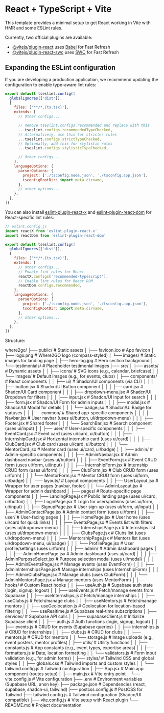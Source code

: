 # React + TypeScript + Vite

This template provides a minimal setup to get React working in Vite with HMR and some ESLint rules.

Currently, two official plugins are available:

- [@vitejs/plugin-react](https://github.com/vitejs/vite-plugin-react/blob/main/packages/plugin-react) uses [Babel](https://babeljs.io/) for Fast Refresh
- [@vitejs/plugin-react-swc](https://github.com/vitejs/vite-plugin-react/blob/main/packages/plugin-react-swc) uses [SWC](https://swc.rs/) for Fast Refresh

## Expanding the ESLint configuration

If you are developing a production application, we recommend updating the configuration to enable type-aware lint rules:

```js
export default tseslint.config([
  globalIgnores(['dist']),
  {
    files: ['**/*.{ts,tsx}'],
    extends: [
      // Other configs...

      // Remove tseslint.configs.recommended and replace with this
      ...tseslint.configs.recommendedTypeChecked,
      // Alternatively, use this for stricter rules
      ...tseslint.configs.strictTypeChecked,
      // Optionally, add this for stylistic rules
      ...tseslint.configs.stylisticTypeChecked,

      // Other configs...
    ],
    languageOptions: {
      parserOptions: {
        project: ['./tsconfig.node.json', './tsconfig.app.json'],
        tsconfigRootDir: import.meta.dirname,
      },
      // other options...
    },
  },
])
```

You can also install [eslint-plugin-react-x](https://github.com/Rel1cx/eslint-react/tree/main/packages/plugins/eslint-plugin-react-x) and [eslint-plugin-react-dom](https://github.com/Rel1cx/eslint-react/tree/main/packages/plugins/eslint-plugin-react-dom) for React-specific lint rules:

```js
// eslint.config.js
import reactX from 'eslint-plugin-react-x'
import reactDom from 'eslint-plugin-react-dom'

export default tseslint.config([
  globalIgnores(['dist']),
  {
    files: ['**/*.{ts,tsx}'],
    extends: [
      // Other configs...
      // Enable lint rules for React
      reactX.configs['recommended-typescript'],
      // Enable lint rules for React DOM
      reactDom.configs.recommended,
    ],
    languageOptions: {
      parserOptions: {
        project: ['./tsconfig.node.json', './tsconfig.app.json'],
        tsconfigRootDir: import.meta.dirname,
      },
      // other options...
    },
  },
])
```

Structure:

where2go/
├── public/                             # Static assets
│   ├── favicon.ico                     # App favicon
│   ├── logo.png                        # Where2GO logo (compass-styled)
│   └── images/                         # Static images for landing page
│       ├── hero-bg.jpg                 # Hero section background
│       └── testimonials/                # Placeholder testimonial images
├── src/
│   ├── assets/                         # Dynamic assets
│   │   ├── icons/                      # SVG icons (e.g., calendar, briefcase)
│   │   └── images/                     # Default images (e.g., for events, clubs)
│   ├── components/                     # React components
│   │   ├── ui/                         # Shadcn/UI components (via CLI)
│   │   │   ├── button.jsx              # Shadcn/UI Button component
│   │   │   ├── card.jsx                # Shadcn/UI Card component
│   │   │   ├── dropdown-menu.jsx       # Shadcn/UI Dropdown for filters
│   │   │   ├── input.jsx               # Shadcn/UI Input for search
│   │   │   ├── form.jsx                # Shadcn/UI Form for admin inputs
│   │   │   ├── modal.jsx               # Shadcn/UI Modal for details
│   │   │   └── badge.jsx               # Shadcn/UI Badge for statuses
│   │   ├── common/                     # Shared app-specific components
│   │   │   ├── Navbar.jsx              # User navbar (uses ui/button, ui/dropdown-menu)
│   │   │   ├── Footer.jsx              # Shared footer
│   │   │   └── SearchBar.jsx           # Search component (uses ui/input)
│   │   ├── user/                       # User-specific components
│   │   │   ├── EventCard.jsx           # Event card (uses ui/card, ui/button)
│   │   │   ├── InternshipCard.jsx      # Horizontal internship card (uses ui/card)
│   │   │   ├── ClubCard.jsx            # Club card (uses ui/card, ui/button)
│   │   │   └── MentorCard.jsx          # Mentor card (uses ui/card, ui/badge)
│   │   ├── admin/                      # Admin-specific components
│   │   │   ├── AdminNavbar.jsx         # Admin dashboard navbar (uses ui/button)
│   │   │   ├── EventForm.jsx           # Event CRUD form (uses ui/form, ui/input)
│   │   │   ├── InternshipForm.jsx      # Internship CRUD form (uses ui/form)
│   │   │   ├── ClubForm.jsx            # Club CRUD form (uses ui/form)
│   │   │   └── MentorForm.jsx          # Mentor CRUD form (uses ui/form, ui/badge)
│   │   └── layouts/                    # Layout components
│   │       ├── UserLayout.jsx          # Wrapper for user pages (navbar, footer)
│   │       └── AdminLayout.jsx         # Wrapper for admin dashboard
│   ├── pages/                          # Route-specific page components
│   │   ├── LandingPage.jsx             # Public landing page (uses ui/card, ui/button)
│   │   ├── LoginPage.jsx               # Login for users/admins (uses ui/form, ui/input)
│   │   ├── SignupPage.jsx              # User sign-up (uses ui/form, ui/input)
│   │   ├── AdminContactPage.jsx        # Admin contact form (uses ui/form)
│   │   ├── user/                       # User-facing pages
│   │   │   ├── HomePage.jsx            # User home (uses ui/card for quick links)
│   │   │   ├── EventsPage.jsx          # Events list with filters (uses ui/dropdown-menu)
│   │   │   ├── InternshipsPage.jsx     # Internships list (uses ui/dropdown-menu)
│   │   │   ├── ClubsPage.jsx           # Clubs list (uses ui/dropdown-menu)
│   │   │   ├── MentorshipPage.jsx      # Mentors list (uses ui/dropdown-menu, ui/badge)
│   │   │   └── ProfilePage.jsx         # User profile/settings (uses ui/form)
│   │   ├── admin/                      # Admin dashboard pages
│   │   │   ├── AdminHomePage.jsx       # Admin dashboard (uses ui/card)
│   │   │   ├── AdminPurposeSelect.jsx  # Purpose selection modal (uses ui/modal)
│   │   │   ├── AdminEventsPage.jsx     # Manage events (uses EventForm)
│   │   │   ├── AdminInternshipsPage.jsx# Manage internships (uses InternshipForm)
│   │   │   ├── AdminClubsPage.jsx      # Manage clubs (uses ClubForm)
│   │   │   └── AdminMentorsPage.jsx    # Manage mentors (uses MentorForm)
│   ├── hooks/                          # Custom React hooks
│   │   ├── useAuth.js                  # Supabase auth state (login, signup, logout)
│   │   ├── useEvents.js                # Fetch/manage events from Supabase
│   │   ├── useInternships.js           # Fetch/manage internships
│   │   ├── useClubs.js                 # Fetch/manage clubs
│   │   ├── useMentors.js               # Fetch/manage mentors
│   │   ├── useGeolocation.js           # Geolocation for location-based filtering
│   │   └── useRealtime.js              # Supabase real-time subscriptions
│   ├── services/                       # Supabase API calls
│   │   ├── supabaseClient.js           # Initialize Supabase client
│   │   ├── auth.js                     # Auth functions (login, signup, logout)
│   │   ├── events.js                   # CRUD for events (Supabase queries)
│   │   ├── internships.js              # CRUD for internships
│   │   ├── clubs.js                    # CRUD for clubs
│   │   ├── mentors.js                  # CRUD for mentors
│   │   └── storage.js                  # Image uploads (e.g., event posters, mentor profiles)
│   ├── utils/                          # Utility functions
│   │   ├── constants.js                # App constants (e.g., event types, expertise areas)
│   │   ├── formatters.js               # Date, location formatting
│   │   └── validators.js               # Form input validation (e.g., for admin forms)
│   ├── styles/                         # Tailwind CSS and global styles
│   │   ├── globals.css                 # Tailwind imports and custom styles
│   │   └── tailwind.config.js          # Tailwind configuration
│   ├── App.jsx                         # Main app component (routes setup)
│   ├── main.jsx                        # Vite entry point
│   └── vite.config.js                  # Vite configuration
├── .env                                # Environment variables (Supabase URL, anon key)
├── package.json                        # Dependencies (react, supabase, shadcn-ui, tailwind)
├── postcss.config.js                   # PostCSS for Tailwind
├── tailwind.config.js                  # Tailwind configuration (Shadcn/UI compatible)
├── vite.config.js                      # Vite setup with React plugin
└── README.md                           # Project documentation
